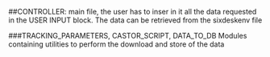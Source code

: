 ##CONTROLLER:
main file, the user has to inser in it all the data requested in the USER INPUT block.
The data can be retrieved from the sixdeskenv file

###TRACKING_PARAMETERS, CASTOR_SCRIPT, DATA_TO_DB
Modules containing utilities to perform the download and store of the data
